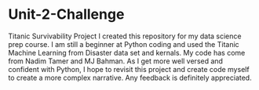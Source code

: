 # Unit-2-Challenge
Titanic Survivability Project
I created this repository for my data science prep course.  I am still a beginner at Python coding and used the Titanic Machine Learning from Disaster data set and kernals.  My code has come from Nadim Tamer and MJ Bahman.  As I get more well versed and confident with Python, I hope to revisit this project and create code myself to create a more complex narrative. Any feedback is definitely appreciated.
